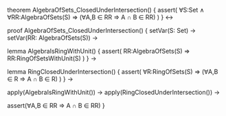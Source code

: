 theorem AlgebraOfSets_ClosedUnderIntersection() {
  assert(
    ∀S:Set ∧ ∀RR:AlgebraOfSets(S) ⇒
    (∀A,B ∈ RR ⇒ A ∩ B ∈ RR)
  )
} ↔

proof AlgebraOfSets_ClosedUnderIntersection() {
  setVar(S: Set) →
  setVar(RR: AlgebraOfSets(S)) →
  
  lemma AlgebraIsRingWithUnit() {
    assert(
      RR:AlgebraOfSets(S) ⇒ RR:RingOfSetsWithUnit(S)
    )
  } →
  
  lemma RingClosedUnderIntersection() {
    assert(
      ∀R:RingOfSets(S) ⇒
      (∀A,B ∈ R ⇒ A ∩ B ∈ R)
    )
  } →
  
  apply(AlgebraIsRingWithUnit()) →
  apply(RingClosedUnderIntersection()) →
  
  assert(∀A,B ∈ RR ⇒ A ∩ B ∈ RR)
}